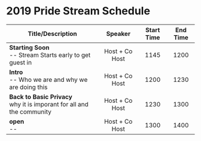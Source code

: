 # 2019 Pride Stream Schedule

| Title/Description | Speaker | Start Time | End Time |
|--------------------------------------------------------------------|:-------------------:|:----------:|:--------:|
| **Starting Soon** <br> -- Stream Starts early to get guest in | Host + Co Host  | 1145 | 1200 |
| **Intro** <br> -- Who we are and why we are doing this | Host + Co Host  | 1200 | 1230 |
| **Back to Basic Privacy** <br> why it is imporant for all and the community  | Host + Co Host  | 1230 | 1300 |
| **open** <br> --  | Host + Co Host  | 1300 | 1400 |

